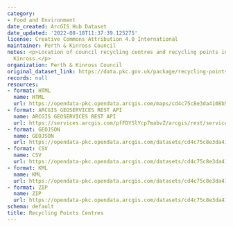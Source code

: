 ```yaml
---
category:
- Food and Environment
date_created: ArcGIS Hub Dataset
date_updated: '2022-08-18T11:37:39.125275'
license: Creative Commons Attribution 4.0 International
maintainer: Perth & Kinross Council
notes: <p>Location of council recycling centres and recycling points in Perth and
  Kinross.</p>
organization: Perth & Kinross Council
original_dataset_link: https://data.pkc.gov.uk/package/recycling-points-centres
records: null
resources:
- format: HTML
  name: HTML
  url: https://opendata-pkc.opendata.arcgis.com/maps/cd4c75c8e3da4108b55c6f64310cd4fd_0
- format: ARCGIS GEOSERVICES REST API
  name: ARCGIS GEOSERVICES REST API
  url: https://services.arcgis.com/pfFDYSlYcp7mabvZ/arcgis/rest/services/Recycling_Points_Centres/FeatureServer/0
- format: GEOJSON
  name: GEOJSON
  url: https://opendata-pkc.opendata.arcgis.com/datasets/cd4c75c8e3da4108b55c6f64310cd4fd_0.geojson?outSR=%7B%22latestWkid%22%3A27700%2C%22wkid%22%3A27700%7D
- format: CSV
  name: CSV
  url: https://opendata-pkc.opendata.arcgis.com/datasets/cd4c75c8e3da4108b55c6f64310cd4fd_0.csv?outSR=%7B%22latestWkid%22%3A27700%2C%22wkid%22%3A27700%7D
- format: KML
  name: KML
  url: https://opendata-pkc.opendata.arcgis.com/datasets/cd4c75c8e3da4108b55c6f64310cd4fd_0.kml?outSR=%7B%22latestWkid%22%3A27700%2C%22wkid%22%3A27700%7D
- format: ZIP
  name: ZIP
  url: https://opendata-pkc.opendata.arcgis.com/datasets/cd4c75c8e3da4108b55c6f64310cd4fd_0.zip?outSR=%7B%22latestWkid%22%3A27700%2C%22wkid%22%3A27700%7D
schema: default
title: Recycling Points Centres
---
```

